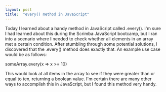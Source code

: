 ```yaml
---
layout: post
title:  "every() method in JavaScript"
---
```


Today I learned about a handy method in JavaScript called .every(). I'm sure I had learned about this during the Scrimba JavaScript bootcamp, but I ran into a scenario where I needed to check whether all elements in an array met a certain condition. After stumbling through some potential solutions, I discovered that the .every() method does exactly that. An example use case would be as follows:

someArray.every(x => x >= 10)

This would look at all items in the array to see if they were greater than or equal to ten, returning a boolean value. I'm certain there are many other ways to accomplish this in JavaScript, but I found this method very handy.
